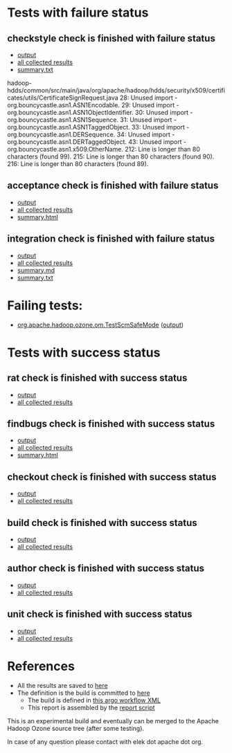 # Tests with failure status

## checkstyle check is finished with failure status

   * [output](https://raw.githubusercontent.com/elek/ozone-ci-03/master/pr/pr-master-hrht7/checkstyle/output.log)
   * [all collected results](https://github.com/elek/ozone-ci-03/tree/master/pr/pr-master-hrht7/checkstyle)
   * [summary.txt](https://github.com/elek/ozone-ci-03/tree/master/pr/pr-master-hrht7/checkstyle/summary.txt)

hadoop-hdds/common/src/main/java/org/apache/hadoop/hdds/security/x509/certificates/utils/CertificateSignRequest.java
 28: Unused import - org.bouncycastle.asn1.ASN1Encodable.
 29: Unused import - org.bouncycastle.asn1.ASN1ObjectIdentifier.
 30: Unused import - org.bouncycastle.asn1.ASN1Sequence.
 31: Unused import - org.bouncycastle.asn1.ASN1TaggedObject.
 33: Unused import - org.bouncycastle.asn1.DERSequence.
 34: Unused import - org.bouncycastle.asn1.DERTaggedObject.
 43: Unused import - org.bouncycastle.asn1.x509.OtherName.
 212: Line is longer than 80 characters (found 99).
 215: Line is longer than 80 characters (found 90).
 216: Line is longer than 80 characters (found 89).

## acceptance check is finished with failure status

   * [output](https://raw.githubusercontent.com/elek/ozone-ci-03/master/pr/pr-master-hrht7/acceptance/output.log)
   * [all collected results](https://github.com/elek/ozone-ci-03/tree/master/pr/pr-master-hrht7/acceptance)
   * [summary.html](https://elek.github.io/ozone-ci-03/pr/pr-master-hrht7/acceptance/summary.html)


## integration check is finished with failure status

   * [output](https://raw.githubusercontent.com/elek/ozone-ci-03/master/pr/pr-master-hrht7/integration/output.log)
   * [all collected results](https://github.com/elek/ozone-ci-03/tree/master/pr/pr-master-hrht7/integration)
   * [summary.md](https://github.com/elek/ozone-ci-03/tree/master/pr/pr-master-hrht7/integration/summary.md)
   * [summary.txt](https://github.com/elek/ozone-ci-03/tree/master/pr/pr-master-hrht7/integration/summary.txt)

# Failing tests: 

 * [org.apache.hadoop.ozone.om.TestScmSafeMode](hadoop-ozone/integration-test/org.apache.hadoop.ozone.om.TestScmSafeMode.txt) ([output](hadoop-ozone/integration-test/org.apache.hadoop.ozone.om.TestScmSafeMode-output.txt))


# Tests with success status

## rat check is finished with success status

   * [output](https://raw.githubusercontent.com/elek/ozone-ci-03/master/pr/pr-master-hrht7/rat/output.log)
   * [all collected results](https://github.com/elek/ozone-ci-03/tree/master/pr/pr-master-hrht7/rat)


## findbugs check is finished with success status

   * [output](https://raw.githubusercontent.com/elek/ozone-ci-03/master/pr/pr-master-hrht7/findbugs/output.log)
   * [all collected results](https://github.com/elek/ozone-ci-03/tree/master/pr/pr-master-hrht7/findbugs)
   * [summary.html](https://elek.github.io/ozone-ci-03/pr/pr-master-hrht7/findbugs/summary.html)


## checkout check is finished with success status

   * [output](https://raw.githubusercontent.com/elek/ozone-ci-03/master/pr/pr-master-hrht7/checkout/output.log)
   * [all collected results](https://github.com/elek/ozone-ci-03/tree/master/pr/pr-master-hrht7/checkout)


## build check is finished with success status

   * [output](https://raw.githubusercontent.com/elek/ozone-ci-03/master/pr/pr-master-hrht7/build/output.log)
   * [all collected results](https://github.com/elek/ozone-ci-03/tree/master/pr/pr-master-hrht7/build)


## author check is finished with success status

   * [output](https://raw.githubusercontent.com/elek/ozone-ci-03/master/pr/pr-master-hrht7/author/output.log)
   * [all collected results](https://github.com/elek/ozone-ci-03/tree/master/pr/pr-master-hrht7/author)


## unit check is finished with success status

   * [output](https://raw.githubusercontent.com/elek/ozone-ci-03/master/pr/pr-master-hrht7/unit/output.log)
   * [all collected results](https://github.com/elek/ozone-ci-03/tree/master/pr/pr-master-hrht7/unit)




# References

 * All the results are saved to [here](https://github.com/elek/ozone-ci-03/tree/master/pr/pr-master-hrht7/)
 * The definition is the build is committed to [here](https://github.com/elek/argo-ozone)
    * The build is defined in [this argo workflow XML](https://github.com/elek/argo-ozone/blob/master/ozone-build.yaml)
    * This report is assembled by the [report script](https://github.com/elek/argo-ozone/blob/master/scripts/report.sh)

This is an experimental build and eventually can be merged to the Apache Hadoop Ozone source tree (after some testing).

In case of any question please contact with elek dot apache dot org.
